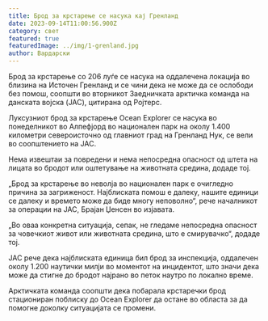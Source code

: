 ```yaml
---
title: Брод за крстарење се насука кај Гренланд
date: 2023-09-14T11:00:56.900Z
category: свет
featured: true
featuredImage: ../img/1-grenland.jpg
author: Вардарски
---
```

Брод за крстарење со 206 луѓе се насука на оддалечена локација во близина на Источен Гренланд и се чини дека не може да се ослободи без помош, соопшти во вторникот Заедничката арктичка команда на данската војска (JAC), цитирана од Ројтерс.

Луксузниот брод за крстарење Ocean Explorer се насука во понеделникот во Алпефјорд во национален парк на околу 1.400 километри североисточно од главниот град на Гренланд Нук, се вели во соопштението на JAC.

Нема извештаи за повредени и нема непосредна опасност од штета на лицата во бродот или оштетување на животната средина, додаде тој.

„Брод за крстарење во неволја во национален парк е очигледно причина за загриженост. Најблиската помош е далеку, нашите единици се далеку и времето може да биде многу неповолно“, рече началникот за операции на JAC, Брајан Џенсен во изјавата.

„Во оваа конкретна ситуација, сепак, не гледаме непосредна опасност за човечкиот живот или животната средина, што е смирувачко“, додаде тој.

JAC рече дека најблиската единица бил брод за инспекција, оддалечен околу 1.200 наутички милји во моментот на инцидентот, што значи дека може да стигне до бродот најрано во петок наутро по локално време.

Арктичката команда соопшти дека побарала крстаречки брод стациониран поблиску до Ocean Explorer да остане во областа за да помогне доколку ситуацијата се промени.